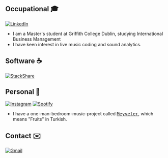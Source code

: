

## Occupational 🎓
[![LinkedIn](https://img.shields.io/badge/style-Egehan%20Gunduz-green?logo=LinkedIn&style=flat&label=LinkedIn&color=0077b5&link=https://www.linkedin.com/in/egehangunduz/)](https://www.linkedin.com/in/egehangunduz/) 
- I am a Master's student at Griffith College Dublin, studying International Business Management
- I have keen interest in live music coding and sound analytics.

## Software ☕
[![StackShare](https://img.shields.io/badge/-egndz-red?logo=stackshare&style=flat&label=Stackshare&color=0690FA&link=https://stackshare.io/egndz)](https://stackshare.io/egndz) 

## Personal 🎼
[![Instagram](https://img.shields.io/badge/style-gunduzegehan-blue?logo=instagram&style=flat&label=Instagram&color=c13584&link=https://www.instagram.com/gunduzegehan/)](https://www.instagram.com/gunduzegehan/) [![Spotify](https://img.shields.io/badge/-egehangunduz-green?logo=Spotify&style=flat&label=Spotify&color=1ed760&link=https://open.spotify.com/user/11123663724?si=4aobiWzNSw-cSBx46Q2NTg)](https://open.spotify.com/user/11123663724?si=4aobiWzNSw-cSBx46Q2NTg)

- I have a one-man-bedroom-music-project called <a rel="noopener noreferrer"  target="_blank" href="https://www.instagram.com/meyvelerband/"><kbd>Meyveler</kbd></a>, which means "Fruits" in Turkish.

## Contact ✉️
[![Gmail](https://img.shields.io/badge/style-egehangunduz@gmail.com-green?logo=gmail&style=flat&label=Gmail&color=d14836&link=mailto:egehangunduz@gmail.com)](mailto:egehangunduz@gmail.com)
